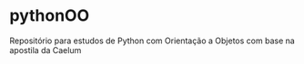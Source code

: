 # pythonOO
Repositório para estudos de Python com Orientação a Objetos com base na apostila da Caelum
